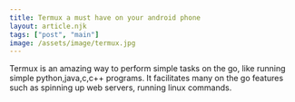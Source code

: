 ```yaml
---
title: Termux a must have on your android phone
layout: article.njk
tags: ["post", "main"]
image: /assets/image/termux.jpg
---
```


Termux is an amazing way to perform simple tasks on the go, like running simple python,java,c,c++ programs. It facilitates many on the go features such as spinning up web servers, running linux commands.